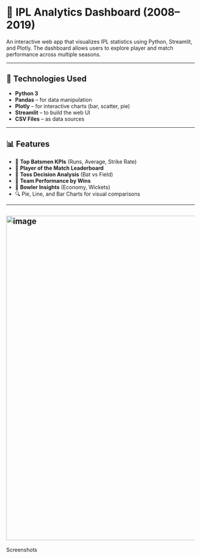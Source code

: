 # 🏏 IPL Analytics Dashboard (2008–2019)

An interactive web app that visualizes IPL statistics using Python, Streamlit, and Plotly. The dashboard allows users to explore player and match performance across multiple seasons.

---

## 🔧 Technologies Used

- **Python 3**
- **Pandas** – for data manipulation
- **Plotly** – for interactive charts (bar, scatter, pie)
- **Streamlit** – to build the web UI
- **CSV Files** – as data sources

---

## 📊 Features

- 📌 **Top Batsmen KPIs** (Runs, Average, Strike Rate)
- 🥇 **Player of the Match Leaderboard**
- 🏏 **Toss Decision Analysis** (Bat vs Field)
- 🧠 **Team Performance by Wins**
- 🎯 **Bowler Insights** (Economy, Wickets)
- 🔍 Pie, Line, and Bar Charts for visual comparisons

---
## <img width="1914" height="865" alt="image" src="https://github.com/user-attachments/assets/54e22e82-32f6-46f1-bf10-7fe64e5771a3" />
 Screenshots
